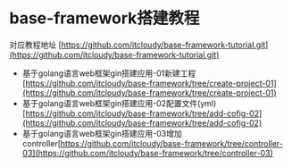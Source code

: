 # base-framework搭建教程

对应教程地址 [https://github.com/itcloudy/base-framework-tutorial.git](https://github.com/itcloudy/base-framework-tutorial.git)


- 基于golang语言web框架gin搭建应用-01新建工程 [https://github.com/itcloudy/base-framework/tree/create-project-01](https://github.com/itcloudy/base-framework/tree/create-project-01)
- 基于golang语言web框架gin搭建应用-02配置文件(yml) [https://github.com/itcloudy/base-framework/tree/add-cofig-02](https://github.com/itcloudy/base-framework/tree/add-cofig-02)
- 基于golang语言web框架gin搭建应用-03增加controller[https://github.com/itcloudy/base-framework/tree/controller-03](https://github.com/itcloudy/base-framework/tree/controller-03)